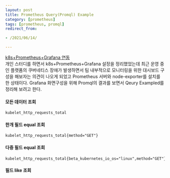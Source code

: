 ```yaml
---
layout: post 
title: Prometheus Query(Promql) Example
category: [prometheus]
tags: [prometheus, promql]
redirect_from:

- /2021/06/14/

---
```

[k8s+Prometheus+Grafana 연동](https://sisipapa.github.io/blog/2021/01/01/k8s-prometheus-grafana/)  
개인 스터디를 하면서 k8s+Prometheus+Grafana 설정을 정리했었는데 최근 운영 중인 플랫폼의 쿠버네티스 장애가 발생하면서 팀 내부적으로 모니터링을 위한 대시보드 구성을 해보자는 의견이 나오게 되었고 Prometheus 서버와 node-exporter를 설치를 한 상태이다. Grafana 화면구성을 위해 Promql의 결과를 보면서 Qeury Exampled를 정리해 보려고 한다.

#### 모든 데이터 조회
```shell
kubelet_http_requests_total
```  

#### 한개 필드 equal 조회
```shell
kubelet_http_requests_total{method="GET"}
```  

#### 다중 필드 equal 조회
```shell
kubelet_http_requests_total{beta_kubernetes_io_os="linux",method="GET"}
```  

#### 필드 like 조회  








    
  



 

